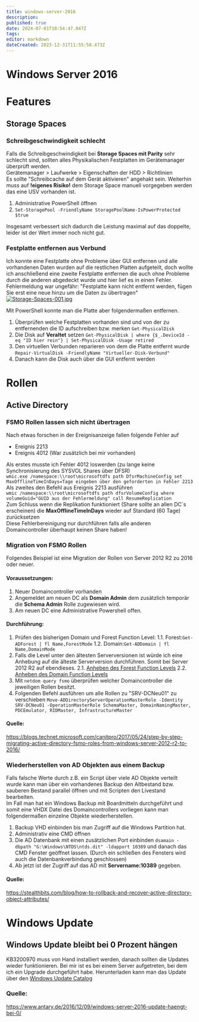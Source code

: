 ```yaml
---
title: windows-server-2016
description: 
published: true
date: 2024-07-01T10:54:47.047Z
tags: 
editor: markdown
dateCreated: 2023-12-31T11:55:58.473Z
---
```


# Windows Server 2016

# Features

## Storage Spaces

### Schreibgeschwindigkeit schlecht

Falls die Schreibgeschwindigkeit bei **Storage Spaces mit Parity** sehr schlecht sind, sollten alles Physikalischen Festplatten im Gerätemanager überprüft werden.  
Gerätemanager &gt; Laufwerke &gt; Eigenschaften der HDD &gt; Richtlinien  
Es sollte "Schreibcache auf dem Gerät aktivieren" angehakt sein. Weiterhin muss auf **!eigenes Risiko!** dem Storage Space manuell vorgegeben werden das eine USV vorhanden ist.

1. Administrative PowerShell öffnen
2. `Set-StoragePool -FriendlyName StoragePoolName-IsPowerProtected $true`

Insgesamt verbessert sich dadurch die Leistung maximal auf das doppelte, leider ist der Wert immer noch nicht gut.

### Festplatte entfernen aus Verbund

Ich konnte eine Festplatte ohne Probleme über GUI entfernen und alle vorhandenen Daten wurden auf die restlichen Platten aufgeteilt, doch wollte ich anschließend eine zweite Festplatte entfernen die auch ohne Probleme durch die anderen abgedeckt wurde und hier lief es in einen Fehler.  
Fehlermeldung war ungefähr: "Festplatte kann nicht entfernt werden, fügen Sie erst eine neue hinzu um die Daten zu übertragen"  
[![Storage-Spaces-001.jpg](https://wiki.eidolf.de/images/e/e9/Storage-Spaces-001.jpg)](https://wiki.eidolf.de/index.php/Datei:Storage-Spaces-001.jpg)  

  
Mit PowerShell konnte man die Platte aber folgendermaßen entfernen.

1. Überprüfen welche Festplatten vorhanden sind und von der zu entfernenden die ID aufschreiben bzw. merken 
`Get-PhysicalDisk`
2. Die Disk auf **Veraltet** setzen
`Get-PhysicalDisk | where {$_.DeviceId -eq "ID hier rein"} | Set-PhysicalDisk -Usage retired`
3. Den virtuellen Verbunden reparieren von dem die Platte entfernt wurde
`Repair-VirtualDisk -FriendlyName "Virtueller-Disk-Verbund"`
4. Danach kann die Disk auch über die GUI entfernt werden

# Rollen

## Active Directory

### FSMO Rollen lassen sich nicht übertragen

Nach etwas forschen in der Ereignisanzeige fallen folgende Fehler auf

- Ereignis 2213
- Ereignis 4012 (War zusätzlich bei mir vorhanden)

Als erstes musste ich Fehler 4012 loswerden (zu lange keine Synchronisierung des SYSVOL Shares über DFSR)  
`wmic.exe /namespace:\\root\microsoftdfs path DfsrMachineConfig set MaxOfflineTimeInDays=Tage eingeben über den geforderten in Fehler 2213`  
Als zweites den Befehl aus Ereignis 2213 ausführen  
`wmic /namespace:\\root\microsoftdfs path dfsrVolumeConfig where volumeGuid="GUID aus der Fehlermeldung" call ResumeReplication`  
Zum Schluss wenn die Replikation funktioniert (Share sollte an allen DC´s erscheinen) die **MaxOfflineTimeInDays** wieder auf Standard (60 Tage) zurücksetzen  
Diese Fehlerbereinigung nur durchführen falls alle anderen Domaincontroller überhaupt keinen Share haben!

### Migration von FSMO Rollen

Folgendes Beispiel ist eine Migration der Rollen von Server 2012 R2 zu 2016 oder neuer.

#### Voraussetzungen:

1. Neuer Domaincontroller vorhanden
2. Angemeldet am neuen DC als **Domain Admin** dem zusätzlich temporär die **Schema Admin** Rolle zugewiesen wird.
3. Am neuen DC eine Administrative Powershell offen.

#### Durchführung:

1. Prüfen des bisherigen Domain und Forest Function Level:
	1.1. Forest:`Get-ADForest | fl Name,ForestMode`
	1.2. Domain:`Get-ADDomain | fl Name,DomainMode`
2. Falls die Level unter den ältesten Serverversionen ist würde ich eine Anhebung auf die älteste Serverversion durchführen. 
	Somit bei Server 2012 R2 auf ebendieses. 
	2.1. [Anheben des Forest Function Levels](/de/Wiki-Seiten/Microsoft/Server/Rollen/AD/ad-anheben-des-forest-function-levels)
	2.2. [Anheben des Domain Function Levels](/de/Wiki-Seiten/Microsoft/Server/Rollen/AD/ad-anheben-des-domain-function-levels)
3. Mit `netdom query fsmo` überprüfen welcher Domaincontroller die jeweiligen Rollen besitzt.
4. Folgenden Befehl ausführen um alle Rollen zu "SRV-DCNeu01" zu verschieben
`Move-ADDirectoryServerOperationMasterRole -Identity SRV-DCNeu01 -OperationMasterRole SchemaMaster, DomainNamingMaster, PDCEmulator, RIDMaster, InfrastructureMaster`

#### Quelle:
https://blogs.technet.microsoft.com/canitpro/2017/05/24/step-by-step-migrating-active-directory-fsmo-roles-from-windows-server-2012-r2-to-2016/

### Wiederherstellen von AD Objekten aus einem Backup

Falls falsche Werte durch z.B. ein Script über viele AD Objekte verteilt wurde kann man über ein vorhandenes Backup den Altbestand bzw. sauberen Bestand parallel öffnen und mit Scripten den Livestand bearbeiten.  
Im Fall man hat ein Windows Backup mit Boardmitteln durchgeführt und somit eine VHDX Datei des Domaincontrollers vorliegen kann man folgendermaßen einzelne Objekte wiederherstellen.

1. Backup VHD einbinden bis man Zugriff auf die Windows Partition hat.
2. Administrativ eine CMD öffnen
3. Die AD Datenbank mit einen zusätzlichen Port einbinden `dsamain -dbpath "G:\Windows\NTDS\ntds.dit" -ldapport 10389` und danach das CMD Fenster geöffnet lassen. (Durch ein schließen des Fensters wird auch die Datenbankverbindung geschlossen)
4. Ab jetzt ist der Zugriff auf das AD mit **Servername:10389** gegeben.

#### Quelle:
https://stealthbits.com/blog/how-to-rollback-and-recover-active-directory-object-attributes/

# Windows Update

## Windows Update bleibt bei 0 Prozent hängen

KB3200970 muss von Hand installiert werden, danach sollten die Updates wieder funktionieren. Bei mir ist es bei einem Server aufgetreten, bei dem ich ein Upgrade durchgeführt habe. Herunterladen kann man das Update über den [Windows Update Catalog](https://www.catalog.update.microsoft.com/Search.aspx?q=KB3200970%7C)

### Quelle:
https://www.antary.de/2016/12/09/windows-server-2016-update-haengt-bei-0/